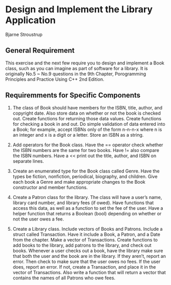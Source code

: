 # Design and Implement the Library Application 
Bjarne Stroustrup

## General Requirement

This exercise and the next few require you to design and implement a
Book class, such as you can imagine as part of software for a library.
It is originally No.5 ~ No.9 questions in the 9th Chapter, Porogramming 
Principles and Practice Using C++ 2nd Edition. 

## Requiremments for Specific Components

1. The class of Book should have members for the ISBN, title, author, and 
copyright date. Also store data on whether or not the book is checked out. 
Create functions for returning those data values. Create functions for 
checking a book in and out. Do simple validation of data entered into a 
Book; for example, accept ISBNs only of the form n-n-n-x where n is an 
integer and x is a digit or a letter. Store an ISBN as a string.

2. Add operators for the Book class. Have the == operator check whether
the ISBN numbers are the same for two books. Have != also compare
the ISBN numbers. Have a << print out the title, author, and ISBN on
separate lines.

3. Create an enumerated type for the Book class called Genre. Have the
types be fiction, nonfiction, periodical, biography, and children. Give
each book a Genre and make appropriate changes to the Book constructor
and member functions.

4. Create a Patron class for the library. The class will have a user’s name,
library card number, and library fees (if owed). Have functions that access
this data, as well as a function to set the fee of the user. Have a helper
function that returns a Boolean (bool) depending on whether or not the
user owes a fee.

5. Create a Library class. Include vectors of Books and Patrons. Include a
struct called Transaction. Have it include a Book, a Patron, and a Date
from the chapter. Make a vector of Transactions. Create functions to add
books to the library, add patrons to the library, and check out books.
Whenever a user checks out a book, have the library make sure that both
the user and the book are in the library. If they aren’t, report an error.
Then check to make sure that the user owes no fees. If the user does,
report an error. If not, create a Transaction, and place it in the vector of
Transactions. Also write a function that will return a vector that contains
the names of all Patrons who owe fees.
